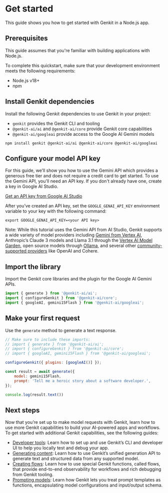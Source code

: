 # Get started

This guide shows you how to get started with Genkit in a Node.js app.

## Prerequisites

This guide assumes that you're familiar with building applications with Node.js.

To complete this quickstart, make sure that your development environment meets the following requirements:

* Node.js v18+  
* npm

## Install Genkit dependencies

Install the following Genkit dependencies to use Genkit in your project:

* `genkit` provides the Genkit CLI and tooling  
* `@genkit-ai/ai` and `@genkit-ai/core` provide Genkit core capabilities  
* `@genkit-ai/googleai` provide access to the Google AI Gemini models

```posix-terminal
npm install genkit @genkit-ai/ai @genkit-ai/core @genkit-ai/googleai
```

## Configure your model API key

For this guide, we’ll show you how to use the Gemini API which provides a generous free tier and does not require a credit card to get started. To use the Gemini API, you'll need an API key. If you don't already have one, create a key in Google AI Studio.

<a class="button" href="https://makersuite.google.com/app/apikey" target="_blank" rel="noopener noreferrer">Get an API key from Google AI Studio</a>

After you’ve created an API key, set the `GOOGLE_GENAI_API_KEY` environment variable to your key with the following command:

```
export GOOGLE_GENAI_API_KEY=<your API key>
```

Note: While this tutorial uses the Gemini API from AI Studio, Genkit supports a wide variety of model providers including [Gemini from Vertex AI](https://firebase.google.com/docs/genkit/plugins/vertex-ai#generative_ai_models), Anthropic’s Claude 3 models and Llama 3.1 through the [Vertex AI Model Garden](https://firebase.google.com/docs/genkit/plugins/vertex-ai#anthropic_claude_3_on_vertex_ai_model_garden), open source models through [Ollama](https://firebase.google.com/docs/genkit/plugins/ollama), and several other [community-supported providers](https://firebase.google.com/docs/genkit/models#models-supported) like OpenAI and Cohere.

## Import the library

Import the Genkit core libraries and the plugin for the Google AI Gemini APIs.

```javascript
import { generate } from '@genkit-ai/ai';
import { configureGenkit } from '@genkit-ai/core';
import { googleAI, gemini15Flash } from '@genkit-ai/googleai';
```

## Make your first request

Use the `generate` method to generate a text response.

```javascript
// Make sure to include these imports:
// import { generate } from '@genkit-ai/ai';
// import { configureGenkit } from '@genkit-ai/core';
// import { googleAI, gemini15Flash } from '@genkit-ai/googleai';

configureGenkit({ plugins: [googleAI()] });

const result = await generate({
    model: gemini15Flash,
    prompt: 'Tell me a heroic story about a software developer.',
});

console.log(result.text())
```

## Next steps

Now that you’re set up to make model requests with Genkit, learn how to use more Genkit capabilities to build your AI-powered apps and workflows. To get started with additional Genkit capabilities, see the following guides:

* [Developer tools](docs/genkit/devtools): Learn how to set up and use Genkit’s CLI and developer UI to help you locally test and debug your app.  
* [Generating content](/docs/genkit/models): Learn how to use Genkit’s unified generation API to generate text and structured data from any supported model.  
* [Creating flows](docs/genkit/flows): Learn how to use special Genkit functions, called flows, that provide end-to-end observability for workflows and rich debugging from Genkit tooling.  
* [Prompting models](/docs/genkit/prompts): Learn how Genkit lets you treat prompt templates as functions, encapsulating model configurations and input/output schema.